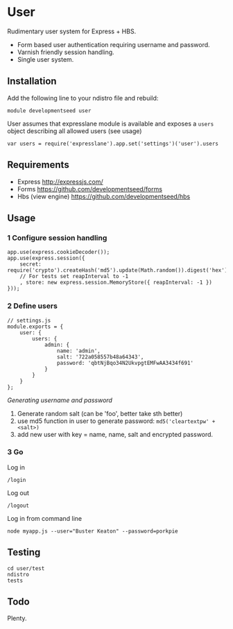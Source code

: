 # User

Rudimentary user system for Express + HBS.

- Form based user authentication requiring username and password.
- Varnish friendly session handling.
- Single user system.

## Installation

Add the following line to your ndistro file and rebuild:

    module developmentseed user

User assumes that expresslane module is available and exposes a
`users` object describing all allowed users (see usage)

    var users = require('expresslane').app.set('settings')('user').users

## Requirements

- Express http://expressjs.com/
- Forms https://github.com/developmentseed/forms
- Hbs (view engine) https://github.com/developmentseed/hbs

## Usage

### 1 Configure session handling

    app.use(express.cookieDecoder());
    app.use(express.session({
        secret: require('crypto').createHash('md5').update(Math.random()).digest('hex')
        // For tests set reapInterval to -1
        , store: new express.session.MemoryStore({ reapInterval: -1 })
    }));

### 2 Define users

    // settings.js
    module.exports = {
        user: {
            users: {
                admin: {
                    name: 'admin',
                    salt: '722a058557b48a64343',
                    password: 'qbtNjBqo34N2UkvpgtEMFwAA3434f691'
                }
            }
        }
    };

*Generating username and password*

1. Generate random salt (can be 'foo', better take sth better)
2. use md5 function in user to generate password: `md5('cleartextpw' + <salt>)`
3. add new user with key = name, name, salt and encrypted password.

### 3 Go

Log in

    /login

Log out

    /logout

Log in from command line

    node myapp.js --user="Buster Keaton" --password=porkpie

## Testing

    cd user/test
    ndistro
    tests

## Todo

Plenty.
